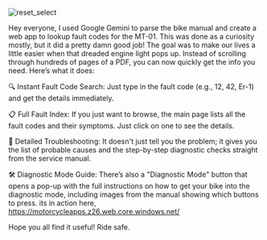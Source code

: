 
![reset_select](https://github.com/user-attachments/assets/e0f83ae4-6a30-4e73-8d4c-cdcb41ee20a8)

Hey everyone,
I used Google Gemini to parse the bike manual and create a web app to lookup fault codes for the MT-01. This was done as a curiosity mostly, but it did a pretty damn good job!
The goal was to make our lives a little easier when that dreaded engine light pops up. Instead of scrolling through hundreds of pages of a PDF, you can now quickly get the info you need.
Here’s what it does:

🔍 Instant Fault Code Search: Just type in the fault code (e.g., 12, 42, Er-1) and get the details immediately.

📋 Full Fault Index: If you just want to browse, the main page lists all the fault codes and their symptoms. Just click on one to see the details.

🔧 Detailed Troubleshooting: It doesn't just tell you the problem; it gives you the list of probable causes and the step-by-step diagnostic checks straight from the service manual.

🛠️ Diagnostic Mode Guide: There’s also a "Diagnostic Mode" button that opens a pop-up with the full instructions on how to get your bike into the diagnostic mode, including images from the manual showing which buttons to press.
its in action here, https://motorcycleapps.z26.web.core.windows.net/

Hope you all find it useful! Ride safe.

